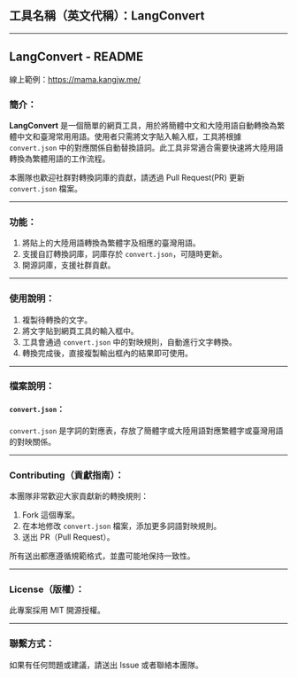 ## 工具名稱（英文代稱）：**LangConvert**

---

## LangConvert - README

線上範例：https://mama.kangjw.me/

### 簡介：

**LangConvert** 是一個簡單的網頁工具，用於將簡體中文和大陸用語自動轉換為繁體中文和臺灣常用用語。使用者只需將文字貼入輸入框，工具將根據 `convert.json` 中的對應關係自動替換語詞。此工具非常適合需要快速將大陸用語轉換為繁體用語的工作流程。

本團隊也歡迎社群對轉換詞庫的貢獻，請透過 Pull Request(PR) 更新 `convert.json` 檔案。

---

### 功能：

1. 將貼上的大陸用語轉換為繁體字及相應的臺灣用語。
2. 支援自訂轉換詞庫，詞庫存於 `convert.json`，可隨時更新。
3. 開源詞庫，支援社群貢獻。

---

### 使用說明：

1. 複製待轉換的文字。
2. 將文字貼到網頁工具的輸入框中。
3. 工具會通過 `convert.json` 中的對映規則，自動進行文字轉換。
4. 轉換完成後，直接複製輸出框內的結果即可使用。

---

### 檔案說明：

#### `convert.json`：

`convert.json` 是字詞的對應表，存放了簡體字或大陸用語對應繁體字或臺灣用語的對映關係。

---

### Contributing（貢獻指南）：

本團隊非常歡迎大家貢獻新的轉換規則：

1. Fork 這個專案。
2. 在本地修改 `convert.json` 檔案，添加更多詞語對映規則。
3. 送出 PR（Pull Request）。

所有送出都應遵循規範格式，並盡可能地保持一致性。

---

### License（版權）：

此專案採用 MIT 開源授權。

---

### 聯繫方式：

如果有任何問題或建議，請送出 Issue 或者聯絡本團隊。
